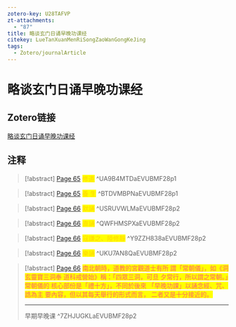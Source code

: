 ```yaml
---
zotero-key: U28TAFVP
zt-attachments:
  - "87"
title: 略谈玄门日诵早晚功课经
citekey: LueTanXuanMenRiSongZaoWanGongKeJing
tags:
  - Zotero/journalArticle
---
```

# 略谈玄门日诵早晚功课经

## Zotero链接

[略谈玄门日诵早晚功课经](zotero://select/library/items/U28TAFVP) 

## 注释


> [!abstract] [Page 65](zotero://open-pdf/library/items/EVUBMF28?page=1&annotation=UA9B4MTD)
> <mark style="color: #ffd400;">修道</mark>
> ^UA9B4MTDaEVUBMF28p1

> [!abstract] [Page 65](zotero://open-pdf/library/items/EVUBMF28?page=1&annotation=BTDVMBPN)
> <mark style="color: #ffd400;">養 生</mark>
> ^BTDVMBPNaEVUBMF28p1

> [!abstract] [Page 66](zotero://open-pdf/library/items/EVUBMF28?page=2&annotation=USRUVWLM)
> <mark style="color: #ffd400;">默誦</mark>
> ^USRUVWLMaEVUBMF28p2

> [!abstract] [Page 66](zotero://open-pdf/library/items/EVUBMF28?page=2&annotation=QWFHMSPX)
> <mark style="color: #ffd400;">直誦</mark>
> ^QWFHMSPXaEVUBMF28p2

> [!abstract] [Page 66](zotero://open-pdf/library/items/EVUBMF28?page=2&annotation=Y9ZZH838)
> <mark style="color: #ffd400;">寇謙之、陸修靜</mark>
> ^Y9ZZH838aEVUBMF28p2

> [!abstract] [Page 66](zotero://open-pdf/library/items/EVUBMF28?page=2&annotation=UKU7AN8Q)
> <mark style="color: #ffd400;">樂誦</mark>
> ^UKU7AN8QaEVUBMF28p2

> [!abstract] [Page 66](zotero://open-pdf/library/items/EVUBMF28?page=2&annotation=7ZHJUGKL)
> <mark style="color: #ff6666;">南北朝時，道教的宮觀道士有所 謂「常朝儀」，如《洞玄靈寶三洞奉 道科戒營始》稱：「四眾三洞，可旦 夕常行，所以謂之常朝。」常朝儀的 核心部份是「禮十方」，不同於後來 「早晚功課」以誦念經、咒、誥為主 要內容，但以其每天舉行的形式而言， 二者又是十分接近的。</mark>
> 
> * * *
> 
> 早期早晚课
> ^7ZHJUGKLaEVUBMF28p2



